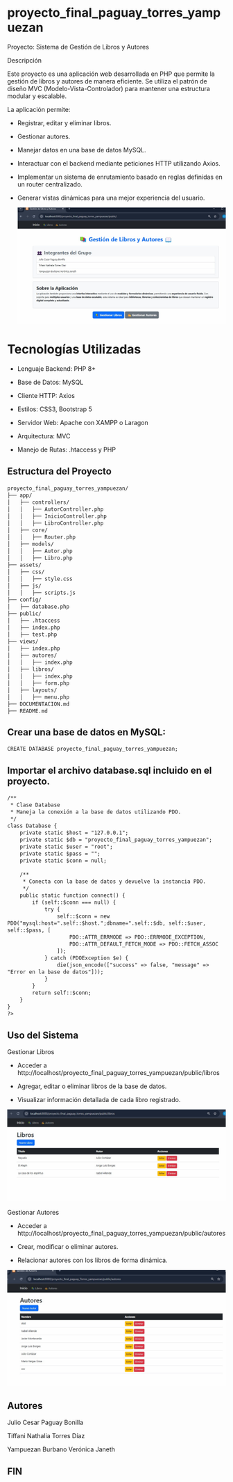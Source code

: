 ﻿# proyecto_final_paguay_torres_yampuezan
 
Proyecto: Sistema de Gestión de Libros y Autores

Descripción

Este proyecto es una aplicación web desarrollada en PHP que permite la gestión de libros y autores de manera eficiente. 
Se utiliza el patrón de diseño MVC (Modelo-Vista-Controlador) para mantener una estructura modular y escalable.

La aplicación permite:

* Registrar, editar y eliminar libros.

* Gestionar autores.

* Manejar datos en una base de datos MySQL.

* Interactuar con el backend mediante peticiones HTTP utilizando Axios.

* Implementar un sistema de enrutamiento basado en reglas definidas en un router centralizado.

* Generar vistas dinámicas para una mejor experiencia del usuario.

  ![Proyecto](https://github.com/JCPB2000/proyecto_final_paguay_torres_yampuezan/blob/main/Image%202025-02-23%20at%209.32.23%20PM.jpeg)

# Tecnologías Utilizadas

* Lenguaje Backend: PHP 8+

* Base de Datos: MySQL

* Cliente HTTP: Axios

* Estilos: CSS3, Bootstrap 5

* Servidor Web: Apache con XAMPP o Laragon

* Arquitectura: MVC

* Manejo de Rutas: .htaccess y PHP



## **Estructura del Proyecto**

```
proyecto_final_paguay_torres_yampuezan/
├── app/
│   ├── controllers/
│   │   ├── AutorController.php
│   │   ├── InicioController.php
│   │   ├── LibroController.php
│   ├── core/
│   │   ├── Router.php
│   ├── models/
│   │   ├── Autor.php
│   │   ├── Libro.php
├── assets/
│   ├── css/
│   │   ├── style.css
│   ├── js/
│   │   ├── scripts.js
├── config/
│   ├── database.php
├── public/
│   ├── .htaccess
│   ├── index.php
│   ├── test.php
├── views/
│   ├── index.php
│   ├── autores/
│   │   ├── index.php
│   ├── libros/
│   │   ├── index.php
│   │   ├── form.php
│   ├── layouts/
│   │   ├── menu.php
├── DOCUMENTACION.md
├── README.md

```
## Crear una base de datos en MySQL:
```
CREATE DATABASE proyecto_final_paguay_torres_yampuezan;
```
## Importar el archivo database.sql incluido en el proyecto.
```
/**
 * Clase Database
 * Maneja la conexión a la base de datos utilizando PDO.
 */
class Database {
    private static $host = "127.0.0.1";
    private static $db = "proyecto_final_paguay_torres_yampuezan";
    private static $user = "root";
    private static $pass = "";
    private static $conn = null;

    /**
     * Conecta con la base de datos y devuelve la instancia PDO.
     */
    public static function connect() {
        if (self::$conn === null) {
            try {
                self::$conn = new PDO("mysql:host=".self::$host.";dbname=".self::$db, self::$user, self::$pass, [
                    PDO::ATTR_ERRMODE => PDO::ERRMODE_EXCEPTION,
                    PDO::ATTR_DEFAULT_FETCH_MODE => PDO::FETCH_ASSOC
                ]);
            } catch (PDOException $e) {
                die(json_encode(["success" => false, "message" => "Error en la base de datos"]));
            }
        }
        return self::$conn;
    }
}
?>

```
## Uso del Sistema

Gestionar Libros

* Acceder a http://localhost/proyecto_final_paguay_torres_yampuezan/public/libros

* Agregar, editar o eliminar libros de la base de datos.

* Visualizar información detallada de cada libro registrado.

![Proyecto](https://github.com/JCPB2000/proyecto_final_paguay_torres_yampuezan/blob/main/Image%202025-02-23%20at%209.32.54%20PM.jpeg)

Gestionar Autores

* Acceder a http://localhost/proyecto_final_paguay_torres_yampuezan/public/autores

* Crear, modificar o eliminar autores.

* Relacionar autores con los libros de forma dinámica.

![Proyecto](https://github.com/JCPB2000/proyecto_final_paguay_torres_yampuezan/blob/main/Image%202025-02-23%20at%209.35.12%20PM.jpeg)

## Autores

Julio Cesar Paguay Bonilla

Tiffani Nathalia Torres Díaz

Yampuezan Burbano Verónica Janeth


## FIN



